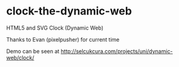 clock-the-dynamic-web
=====================

HTML5 and SVG Clock (Dynamic Web)

Thanks to Evan (pixelpusher) for current time

Demo can be seen at http://selcukcura.com/projects/uni/dynamic-web/clock/
